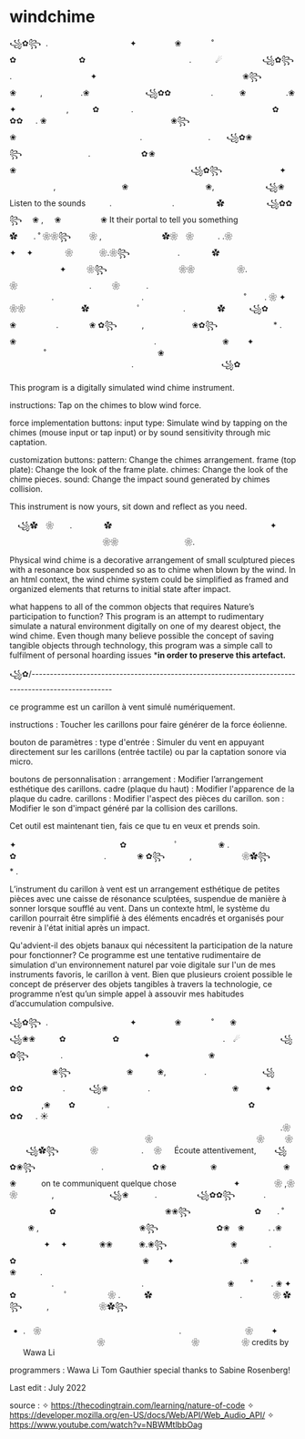 # windchime
꧁✿꧂ 
.　　　　　　　　　　 ✦ 　　　　 ❀   　　　˚　　　　　　　　　　　　　✿　　　　　　　   ✿　　　　　　　　　　　　　.　　　☄　　　　　꧁✿꧂　
　　　. 　　 　　　　　　　 ✦ 　　　　　　　　　　 　 ‍ ‍ ‍ ‍ 　　　　 　❀꧂　　　　　　　❀　　　,　　   　 .❀　　　　　　　꧁✿✿　　　　　.　　　
❀　  　　　.❀　　　　　　　　　　　　　✦ 　　　　　　,　　　✿　　　　.　　　　　　    　　　　 　　　　　　✿　　　　　　　　✿✿　  . ❀ 　　　　
　　　　　　　　　　　❀꧂　   　      　　　❀　　        　　　　　　　　　　　　. 　　　　　　　　.　　꧁✿❀꧂ 　　　　　　　　.　　　　　　
 ✿ ❀   　   　　　　　　　　　❀　　　　　　　　　　       　   　　　　　　　　　꧁✿꧂　　　　       　    ✦ 　   　　　,　　　　　　　　
❀　　　  　　　　 　　❀,　　　 ‍ ‍‍ ‍ 　 　꧁❀     Listen to the sounds　　　.　　　　 　　 　.  　　　　　✿　　　　
　꧁✿✿꧂      ❀ ,　  ❀   　 　　　❀  It their portal to tell you something　　　　　　　　　　　　　　　　　　✿　　. ˚ ❀❀꧂　    ❀ ,
 　　　　　　　✿❀　❀　　　. .❀　　　  　　    ✦　 ✦　　　　❀ 　　　❀.❀꧂　　　　　　.　　　　✿　　　　　　　　　　　 　　   　　　　　 
✦ 　　 ❀꧂　　　　　        　 　　❀❀　　　　 　❀.　　　　　　　　　　　　　　　　　　❀　　　　　    　　. 　 　❀　　　
.　　　　 　　　　　   　　　　　.　　　　　　　　　　　.　　　　　　　　　   　 　˚　　 . ❀ ✦　　　　❀❀　　　　　　　✿　　　　　　ﾟ　　　　
　.　　　　✿　　　꧁✿　❀　　　　　. 　　 　 ❀ ✿꧂ ‍ ‍ ‍ ‍ ‍ ‍ ‍ ‍ ‍ ‍ ,　　　　　　❀✿꧂　　　　　　　* .　❀　　　 　　　　　　　　　　　　　　.　
　　　　　　　❀　　 ✦ 　　　　   　 　　　˚　　　　　　　　　　　　　　❀　　　　　　   　　　　　　　　　　　　　　　.　　　　　　　　　　　꧁✿　　 

This program is a digitally simulated wind chime instrument. 


instructions: 
Tap on the chimes to blow wind force.

force implementation buttons:
input type: Simulate wind by tapping on the chimes (mouse input or tap input) 
or by sound sensitivity through mic captation.

customization buttons:
pattern: Change the chimes arrangement.
frame (top plate): Change the look of the frame plate.
chimes: Change the look of the chime pieces.
sound: Change the impact sound generated by chimes collision.

This instrument is now yours, sit down and reflect as you need. 

　꧁✿　❀　　.　　　　✿　　　　　　　　　　　 　　   　　　　　 ✦ 　　　　　　　         　   　　❀❀　　　　 　　　　❀.　　　　　　　　　　　　　　　　　　　

Physical wind chime is a decorative arrangement of small sculptured pieces with a resonance box 
suspended so as to chime when blown by the wind. In an html context, the wind chime system could 
be simplified as framed and organized elements that returns to initial state after impact.

what happens to all of the common objects that requires Nature’s participation to function? This 
program is an attempt to rudimentary simulate a natural environment digitally on one of my dearest 
object, the wind chime. Even though many believe possible the concept of saving tangible objects through
 technology, this program was a simple call to fulfilment of personal hoarding issues *******in order to preserve this artefact.****** 


꧁✿/----------------------------------------------------------------------------------------------------

ce programme est un carillon à vent simulé numériquement.


instructions :
Toucher les carillons pour faire générer de la force éolienne.

bouton de paramètres :
type d'entrée : Simuler du vent en appuyant directement sur les carillons (entrée tactile) ou par la captation sonore via micro.

boutons de personnalisation :
arrangement : Modifier l’arrangement esthétique des carillons.
cadre (plaque du haut) : Modifier l'apparence de la plaque du cadre.
carillons : Modifier l'aspect des pièces du carillon.
son : Modifier le son d'impact généré par la collision des carillons.

Cet outil est maintenant tien, fais ce que tu en veux et prends soin. 

✦　　　　　　　　　　　　　✿　　　　　　ﾟ　　　　　❀ .　　　✿　　　　　　　　　　　. 　　 　 ❀ ✿꧂ ‍ ‍ ‍ ‍ ‍ ‍ ‍ ‍ ‍ ‍ ,　 　　　　　❀✿꧂　　　　　　　* .

L’instrument du carillon à vent est un arrangement esthétique de petites pièces avec une caisse de résonance sculptées, suspendue 
de manière à sonner lorsque soufflé au vent. Dans un contexte html, le système du carillon pourrait être simplifié à des éléments 
encadrés et organisés pour revenir à l'état initial après un impact.

Qu'advient-il des objets banaux qui nécessitent la participation de la nature pour fonctionner? Ce programme est une tentative 
rudimentaire de simulation d'un environnement naturel par voie digitale sur l'un de mes instruments favoris, le carillon à vent. 
Bien que plusieurs croient possible le concept de préserver des objets tangibles à travers la technologie, ce programme n’est qu’un
 simple appel à assouvir mes habitudes d’accumulation compulsive.

꧁✿꧂ 
.　　　　　　　　　　 ✦ 　　　　 ❀   　　　˚　　❀　　　　　　꧁❀❀　　　✿　　　　　   ✿　　　　　　　　　　　　　.　☄　　　　　꧁✿꧂　　　　. 　　 　　　
　　　　 ✦ 　　　　　　　❀　　　 　 ‍ ‍ ‍ ‍ 　　　　 　❀꧂　　　　　　　❀　　　❀,　　   　 .　　　　　　　꧁✿✿　　　　　.　　　꧁❀　  　　　.　　　　　　　　　
　❀ 　　　✦ 　　　　,❀ 　　✿　　　　.　　　　　　    　　　　 　　　　　　✿　　　　　　　　✿✿　  . ☀️ 　　　　
　　　　　　　         　        　　　　　　 　　　　　　　 　　　　　.❀ 　　　　　　　　　　　　　　　　　❀　　　　　　　　　　　　　❀　　  ❀   　 
 ꧁✿꧂    　　　❀　　       　　. 　❀ 　    Écoute attentivement, 　　꧁✿❀꧂ 　　　　　　　　.　　　　　　 ✿ ❀   　  　　　
❀　　　　　　       　 ❀ ❀   　      　on te communiquent quelque chose　　　　       　    ✦ 　  　　❀ ,❀　　　　　　　　❀　　 　　,　
　　 ‍ ‍ ‍ ‍ 　 　꧁❀   　　　.　　　　　꧁✿✿꧂ 　　 　.  　　　　　✿　　　　　　　　 　           　　❀❀꧂　　　　　　　　✿　　. ˚ 　   ❀ ,　　　
　　　　　　　       　   ❀꧂ 　　　　　　　✿❀　❀　　　. .❀　　　  　　    ✦　 ✦　　　　❀❀ 　　　❀.❀꧂　　　　　　　　❀　　　　.　　　　✿　　　　　　　 
 　　　　 　　 　　❀　　 ✦ 　　　　    　　.❀ 　 　❀　　　.　　　　 　　　　　   　　　　　.　　　　　　　　　　　.　　　　　　　　　　 ❀    　˚　　 
 . ❀ ✦　　　　　　　　　　　　　✿　　　　　　ﾟ　　　　　❀ .　　　✿　　　　　　　　　　　. 　　 　 ❀ ✿꧂ ‍ ‍ ‍ ‍ ‍ ‍ ‍ ‍ ‍ ‍ ,　 　　　　　❀✿꧂　　　　　　　
 * .　❀　　　 　　　　　　　　　　　　　　.　　　　　　　　❀　　 ✦ 　　　　   　　　　❀　　　　　　   　　　　❀ 　　　　　❀
credits
by Wawa Li

programmers :
Wawa Li
Tom Gauthier
special thanks to Sabine Rosenberg!

Last edit : July 2022

source :
✧ https://thecodingtrain.com/learning/nature-of-code
✧ https://developer.mozilla.org/en-US/docs/Web/API/Web_Audio_API/
✧ https://www.youtube.com/watch?v=NBWMtlbbOag
